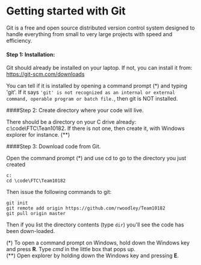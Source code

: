 # Getting started with Git

Git is a free and open source distributed version control system designed to handle everything from small to very large projects with speed and efficiency.

#### Step 1: Installation:

Git should already be installed on your laptop. If not, you can install it from: https://git-scm.com/downloads

You can tell if it is installed by opening a command prompt (\*) and typing 'git'. If it says ``'git' is not recognized as an internal or external command, operable program or batch file.``, then git is NOT installed.

####Step 2: Create directory where your code will live.

There should be a directory on your C drive already: c:\code\FTC\Tean10182. If there is not one, then create it, with Windows explorer for instance. (\*\*)

####Step 3: Download code from Git.

Open the command prompt (*) and use cd to go to the directory you just created

    c:
    cd \code\FTC\Team10182

Then issue the following commands to git:

    git init
    git remote add origin https://github.com/rwoodley/Team10182
    git pull origin master
    
Then if you list the directory contents (type `dir`) you'll see the code has been down-loaded.

(\*) To open a command prompt on Windows, hold down the Windows key and press **R**. Type *cmd* in the little box that pops up.   
(\*\*) Open explorer by holding down the Windows key and pressing **E**.

